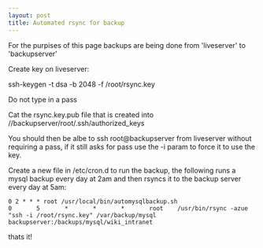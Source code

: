 ```yaml
---
layout: post 
title: Automated rsync for backup
---
```


For the purpises of this page backups are being done from \'liveserver\'
to \'backupserver\'

Create key on liveserver:

ssh-keygen -t dsa -b 2048 -f /root/rsync.key

Do not type in a pass

Cat the rsync.key.pub file that is created into
//backupserver/root/.ssh/authorized\_keys

You should then be albe to ssh root\@backupserver from liveserver
without requiring a pass, if it still asks for pass use the -i param to
force it to use the key.

Create a new file in /etc/cron.d to run the backup, the following runs a
mysql backup every day at 2am and then rsyncs it to the backup server
every day at 5am:

    0 2 * * * root /usr/local/bin/automysqlbackup.sh
    0       5       *       *       *       root    /usr/bin/rsync -azue "ssh -i /root/rsync.key" /var/backup/mysql backupserver:/backups/mysql/wiki_intranet

thats it!
